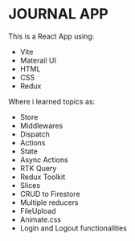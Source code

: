 # JOURNAL APP 

This is a React App using: 

* Vite 
* Materail UI 
* HTML
* CSS
* Redux 

Where i learned topics as: 

* Store
* Middlewares
* Dispatch
* Actions
* State
* Async Actions 
* RTK Query
* Redux Toolkit
* Slices
* CRUD to Firestore
* Multiple reducers
* FileUpload 
* Animate.css
* Login and Logout functionalities
